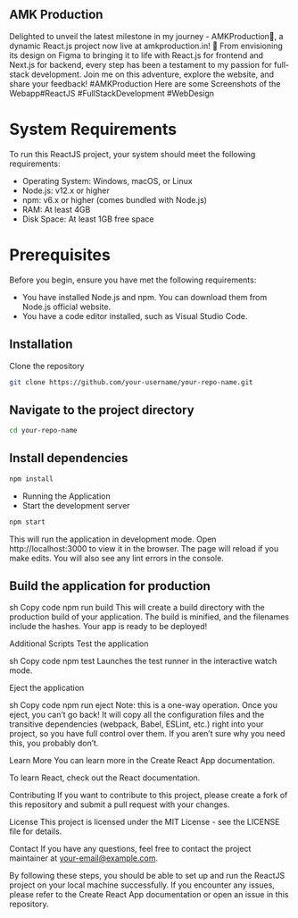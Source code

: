 ## AMK Production
Delighted to unveil the latest milestone in my journey - AMKProduction🚀, a dynamic React.js project now live at amkproduction.in! 🌟 From envisioning its design on Figma to bringing it to life with React.js for frontend and Next.js for backend, every step has been a testament to my passion for full-stack development. Join me on this adventure, explore the website, and share your feedback! #AMKProduction Here are some Screenshots of the Webapp#ReactJS #FullStackDevelopment #WebDesign
# System Requirements
To run this ReactJS project, your system should meet the following requirements:

* Operating System: Windows, macOS, or Linux
* Node.js: v12.x or higher
* npm: v6.x or higher (comes bundled with Node.js)
* RAM: At least 4GB
* Disk Space: At least 1GB free space
# Prerequisites
Before you begin, ensure you have met the following requirements:

* You have installed Node.js and npm. You can download them from Node.js official website.
* You have a code editor installed, such as Visual Studio Code.

## Installation
Clone the repository

```bash
git clone https://github.com/your-username/your-repo-name.git
```
## Navigate to the project directory

```bash
cd your-repo-name
```

## Install dependencies

```bash
npm install
```

* Running the Application
* Start the development server

```bash
npm start
```
This will run the application in development mode. Open http://localhost:3000 to view it in the browser. The page will reload if you make edits. You will also see any lint errors in the console.

## Build the application for production

sh
Copy code
npm run build
This will create a build directory with the production build of your application. The build is minified, and the filenames include the hashes. Your app is ready to be deployed!

Additional Scripts
Test the application

sh
Copy code
npm test
Launches the test runner in the interactive watch mode.

Eject the application

sh
Copy code
npm run eject
Note: this is a one-way operation. Once you eject, you can’t go back! It will copy all the configuration files and the transitive dependencies (webpack, Babel, ESLint, etc.) right into your project, so you have full control over them. If you aren’t sure why you need this, you probably don’t.

Learn More
You can learn more in the Create React App documentation.

To learn React, check out the React documentation.

Contributing
If you want to contribute to this project, please create a fork of this repository and submit a pull request with your changes.

License
This project is licensed under the MIT License - see the LICENSE file for details.

Contact
If you have any questions, feel free to contact the project maintainer at your-email@example.com.

By following these steps, you should be able to set up and run the ReactJS project on your local machine successfully. If you encounter any issues, please refer to the Create React App documentation or open an issue in this repository.

